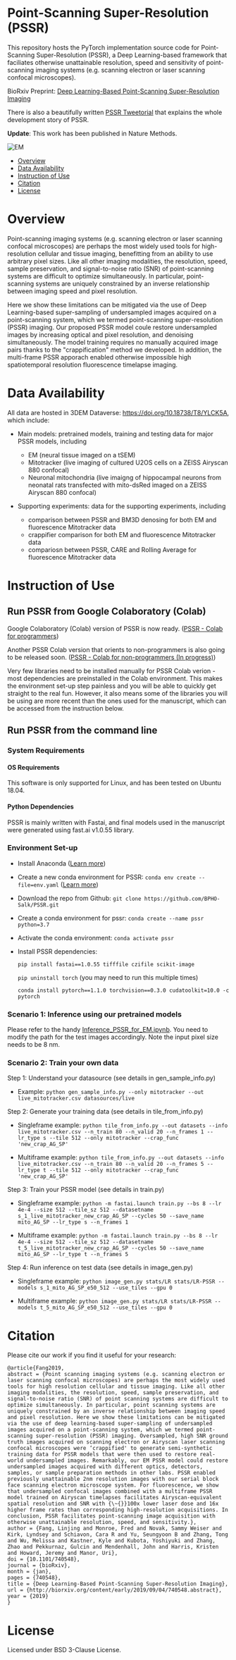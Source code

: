 # Point-Scanning Super-Resolution (PSSR)

This repository hosts the PyTorch implementation source code for Point-Scanning Super-Resolution (PSSR), a Deep Learning-based framework that faciliates otherwise unattainable resolution, speed and sensitivity of point-scanning imaging systems (e.g. scanning electron or laser scanning confocal microscopes). 

BioRxiv Preprint: [Deep Learning-Based Point-Scanning Super-Resolution Imaging](https://www.biorxiv.org/content/10.1101/740548v3)

There is also a beautifully written [PSSR Tweetorial](https://twitter.com/manorlaboratory/status/1169624396891185152?s=20) that explains the whole development story of PSSR.

**Update**: This work has been published in Nature Methods.

![EM](example_imgs/em_test_results.png)

[comment]: <![Fluo]()> 

- [Overview](#overview)
- [Data Availability](#data-availability)
- [Instruction of Use](#instruction-of-use)
- [Citation](#citation)
- [License](#license)

# Overview
Point-scanning imaging systems (e.g. scanning electron or laser scanning confocal microscopes) are perhaps the most widely used tools for high-resolution cellular and tissue imaging, benefitting from an ability to use arbitrary pixel sizes. Like all other imaging modalities, the resolution, speed, sample preservation, and signal-to-noise ratio (SNR) of point-scanning systems are difficult to optimize simultaneously. In particular, point-scanning systems are uniquely constrained by an inverse relationship between imaging speed and pixel resolution. 

Here we show these limitations can be mitigated via the use of Deep Learning-based super-sampling of undersampled images acquired on a point-scanning system, which we termed point-scanning super-resolution (PSSR) imaging. Our proposed PSSR model coule restore undersampled images by increasing optical and pixel resolution, and denoising simultaneously. The model training requires no manually acquired image pairs thanks to the "crappification" method we developed. In addition, the multi-frame PSSR apporach enabled otherwise impossible high spatiotemporal resolution fluorescence timelapse imaging.

# Data Availability

All data are hosted in 3DEM Dataverse: https://doi.org/10.18738/T8/YLCK5A, which include:
- Main models: pretrained models, training and testing data for major PSSR models, including
    - EM (neural tissue imaged on a tSEM)
    - Mitotracker (live imaging of cultured U2OS cells on a ZEISS Airyscan 880 confocal) 
    - Neuronal mitochondria (live imaigng of hippocampal neurons from neonatal rats transfected with mito-dsRed imaged on a ZEISS Airyscan 880 confocal)
 
- Supporting experiments: data for the supporting experiments, including
    - comparison between PSSR and BM3D denosing for both EM and fluorescence Mitotracker data
    - crappifier comparison for both EM and fluorescence Mitotracker data
    - compariosn between PSSR, CARE and Rolling Average for fluorescence Mitotracker data


# Instruction of Use

## Run PSSR from Google Colaboratory (Colab)
Google Colaboratory (Colab) version of PSSR is now ready. ([PSSR - Colab for programmers](https://github.com/BPHO-Salk/PSSR/tree/master/colab_notebooks/))

Another PSSR Colab version that orients to non-programmers is also going to be released soon. ([PSSR - Colab for non-programmers (In progress)](https://github.com/BPHO-Salk/PSSR/tree/master/colab_notebooks/))

Very few libraries need to be installed manually for PSSR Colab verion - most dependencies are preinstalled in the Colab environment. This makes the environment set-up step painless and you will be able to quickly get straight to the real fun. However, it also means some of the libraries you will be using are more recent than the ones used for the manuscript, which can be accessed from the instruction below.

## Run PSSR from the command line 

### System Requirements

#### OS Requirements
This software is only supported for Linux, and has been tested on Ubuntu 18.04.

#### Python Dependencies
PSSR is mainly written with Fastai, and final models used in the manuscript were generated using fast.ai v1.0.55 library.

### Environment Set-up
- Install Anaconda ([Learn more](https://docs.anaconda.com/anaconda/install/))
- Create a new conda environment for PSSR: `conda env create --file=env.yaml` ([Learn more](https://docs.conda.io/projects/conda/en/latest/user-guide/tasks/manage-environments.html#creating-an-environment-from-an-environment-yml-file))
- Download the repo from Github: 
  `git clone https://github.com/BPHO-Salk/PSSR.git`

- Create a conda environment for pssr:
  `conda create --name pssr python=3.7`

- Activate the conda environment:
  `conda activate pssr`

- Install PSSR dependencies:
  
  `pip install fastai==1.0.55 tifffile czifile scikit-image`
  
  `pip uninstall torch` (you may need to run this multiple times)
  
  `conda install pytorch==1.1.0 torchvision==0.3.0 cudatoolkit=10.0 -c pytorch`
  
### Scenario 1: Inference using our pretrained models
Please refer to the handy [Inference_PSSR_for_EM.ipynb](https://github.com/BPHO-Salk/PSSR/blob/master/Inference_PSSR_for_EM.ipynb). You need to modify the path for the test images accordingly. Note the input pixel size needs to be 8 nm.

### Scenario 2: Train your own data
Step 1: Understand your datasource (see details in gen_sample_info.py)

- Example: `python gen_sample_info.py --only mitotracker --out live_mitotracker.csv datasources/live`

Step 2: Generate your training data (see details in tile_from_info.py)

- Singleframe example: `python tile_from_info.py --out datasets --info live_mitotracker.csv --n_train 80 --n_valid 20 --n_frames 1 --lr_type s --tile 512 --only mitotracker --crap_func 'new_crap_AG_SP'`

- Multiframe example: `python tile_from_info.py --out datasets --info live_mitotracker.csv --n_train 80 --n_valid 20 --n_frames 5 --lr_type t --tile 512 --only mitotracker --crap_func 'new_crap_AG_SP'`

Step 3: Train your PSSR model (see details in train.py)
- Singleframe example: `python -m fastai.launch train.py --bs 8 --lr 4e-4 --size 512 --tile_sz 512 --datasetname s_1_live_mitotracker_new_crap_AG_SP --cycles 50 --save_name mito_AG_SP --lr_type s --n_frames 1`

- Multiframe example: `python -m fastai.launch train.py --bs 8 --lr 4e-4 --size 512 --tile_sz 512 --datasetname t_5_live_mitotracker_new_crap_AG_SP --cycles 50 --save_name mito_AG_SP --lr_type t --n_frames 5`

Step 4: Run inference on test data (see details in image_gen.py)

- Singleframe example: `python image_gen.py stats/LR stats/LR-PSSR --models s_1_mito_AG_SP_e50_512 --use_tiles --gpu 0`

- Multiframe example: `python image_gen.py stats/LR stats/LR-PSSR --models t_5_mito_AG_SP_e50_512 --use_tiles --gpu 0`

# Citation
Please cite our work if you find it useful for your research: 
```
@article{Fang2019,
abstract = {Point scanning imaging systems (e.g. scanning electron or laser scanning confocal microscopes) are perhaps the most widely used tools for high resolution cellular and tissue imaging. Like all other imaging modalities, the resolution, speed, sample preservation, and signal-to-noise ratio (SNR) of point scanning systems are difficult to optimize simultaneously. In particular, point scanning systems are uniquely constrained by an inverse relationship between imaging speed and pixel resolution. Here we show these limitations can be mitigated via the use of deep learning-based super-sampling of undersampled images acquired on a point-scanning system, which we termed point-scanning super-resolution (PSSR) imaging. Oversampled, high SNR ground truth images acquired on scanning electron or Airyscan laser scanning confocal microscopes were ‘crappified' to generate semi-synthetic training data for PSSR models that were then used to restore real-world undersampled images. Remarkably, our EM PSSR model could restore undersampled images acquired with different optics, detectors, samples, or sample preparation methods in other labs. PSSR enabled previously unattainable 2nm resolution images with our serial block face scanning electron microscope system. For fluorescence, we show that undersampled confocal images combined with a multiframe PSSR model trained on Airyscan timelapses facilitates Airyscan-equivalent spatial resolution and SNR with {\~{}}100x lower laser dose and 16x higher frame rates than corresponding high-resolution acquisitions. In conclusion, PSSR facilitates point-scanning image acquisition with otherwise unattainable resolution, speed, and sensitivity.},
author = {Fang, Linjing and Monroe, Fred and Novak, Sammy Weiser and Kirk, Lyndsey and Schiavon, Cara R and Yu, Seungyoon B and Zhang, Tong and Wu, Melissa and Kastner, Kyle and Kubota, Yoshiyuki and Zhang, Zhao and Pekkurnaz, Gulcin and Mendenhall, John and Harris, Kristen and Howard, Jeremy and Manor, Uri},
doi = {10.1101/740548},
journal = {bioRxiv},
month = {jan},
pages = {740548},
title = {Deep Learning-Based Point-Scanning Super-Resolution Imaging},
url = {http://biorxiv.org/content/early/2019/09/04/740548.abstract},
year = {2019}
}
```

# License
Licensed under BSD 3-Clause License.
